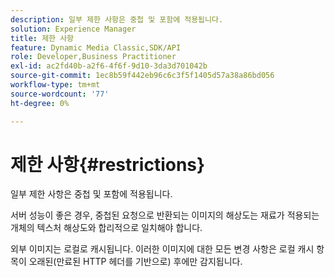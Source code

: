 ```yaml
---
description: 일부 제한 사항은 중첩 및 포함에 적용됩니다.
solution: Experience Manager
title: 제한 사항
feature: Dynamic Media Classic,SDK/API
role: Developer,Business Practitioner
exl-id: ac2fd40b-a2f6-4f6f-9d10-3da3d701042b
source-git-commit: 1ec8b59f442eb96c6c3f5f1405d57a38a86bd056
workflow-type: tm+mt
source-wordcount: '77'
ht-degree: 0%

---
```


# 제한 사항{#restrictions}

일부 제한 사항은 중첩 및 포함에 적용됩니다.

서버 성능이 좋은 경우, 중첩된 요청으로 반환되는 이미지의 해상도는 재료가 적용되는 개체의 텍스처 해상도와 합리적으로 일치해야 합니다.

외부 이미지는 로컬로 캐시됩니다. 이러한 이미지에 대한 모든 변경 사항은 로컬 캐시 항목이 오래된(만료된 HTTP 헤더를 기반으로) 후에만 감지됩니다.
